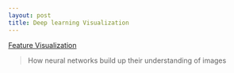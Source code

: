 ```yaml
---
layout: post
title: Deep learning Visualization
---
```


[Feature Visualization](https://distill.pub/2017/feature-visualization/)
>How neural networks build up their understanding of images
